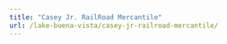 ```yaml
---
title: "Casey Jr. RailRoad Mercantile"
url: /lake-buena-vista/casey-jr-railroad-mercantile/
---
```

